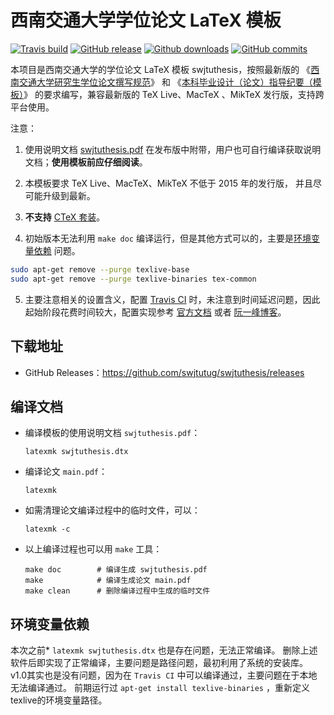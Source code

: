# 西南交通大学学位论文 LaTeX 模板

[![Travis build](https://travis-ci.org/swjtutug/swjtuthesis.svg?branch=master)](https://travis-ci.org/swjtutug/swjtuthesis)
[![GitHub release](https://img.shields.io/github/release/swjtutug/swjtuthesis/all.svg)](https://github.com/swjtutug/swjtuthesis/releases/latest)
[![Github downloads](https://img.shields.io/github/downloads/swjtutug/swjtuthesis/total.svg)](https://github.com/swjtutug/swjtuthesis/releases)
[![GitHub commits](https://img.shields.io/github/commits-since/swjtutug/swjtuthesis/v1.1.svg)](https://github.com/swjtutug/swjtuthesis/commits/master)

本项目是西南交通大学的学位论文 LaTeX 模板 swjtuthesis，按照最新版的
《[西南交通大学研究生学位论文撰写规范](http://gs.swjtu.edu.cn/ws/gs/dd/25)》
和
《[本科毕业设计（论文）指导纪要（模板）](http://jwc.swjtu.edu.cn/download/file/2014060410031788.doc)》
的要求编写，兼容最新版的 TeX Live、MacTeX 、MikTeX 发行版，支持跨平台使用。

注意：

1. 使用说明文档
[swjtuthesis.pdf](https://github.com/swjtutug/swjtuthesis/releases/download/v1.1/swjtuthesis.pdf)
在发布版中附带，用户也可自行编译获取说明文档；**使用模板前应仔细阅读**。

2. 本模板要求 TeX Live、MacTeX、MikTeX 不低于 2015 年的发行版，
并且尽可能升级到最新。

3. **不支持** [CTeX 套装](http://www.ctex.org/CTeXDownload)。

4. 初始版本无法利用 `make doc` 编译运行，但是其他方式可以的，主要是[环境变量依赖](#jump) 问题。
``` bash
sudo apt-get remove --purge texlive-base 
sudo apt-get remove --purge texlive-binaries tex-common 
```

5. 主要注意相关的设置含义，配置
[Travis CI](https://travis-ci.org/swjtutug/swjtuthesis)
时，未注意到时间延迟问题，因此起始阶段花费时间较大，配置实现参考
[官方文档](https://docs.travis-ci.com/)
或者
[阮一峰博客](http://www.ruanyifeng.com/blog/2017/12/travis_ci_tutorial.html)。

## 下载地址

- GitHub Releases：https://github.com/swjtutug/swjtuthesis/releases


## 编译文档

- 编译模板的使用说明文档 `swjtuthesis.pdf`：
   ```
   latexmk swjtuthesis.dtx
   ```
- 编译论文 `main.pdf`：
   ```
   latexmk
   ```
- 如需清理论文编译过程中的临时文件，可以：
   ```
   latexmk -c
   ```

- 以上编译过程也可以用 `make` 工具：
   ```
   make doc        # 编译生成 swjtuthesis.pdf
   make            # 编译生成论文 main.pdf
   make clean      # 删除编译过程中生成的临时文件
   ```

## <span id="jump">环境变量依赖</span>
本次之前* `latexmk swjtuthesis.dtx` 也是存在问题，无法正常编译。
删除上述软件后即实现了正常编译，主要问题是路径问题，最初利用了系统的安装库。
v1.0其实也是没有问题，因为在 `Travis CI` 中可以编译通过，主要问题在于本地无法编译通过。
前期运行过 `apt-get install texlive-binaries` ，重新定义texlive的环境变量路径。

